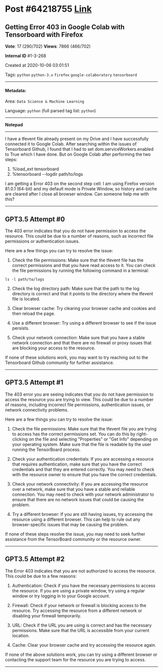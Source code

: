 
# Post \#64218755 [Link](https://stackoverflow.com/questions/64218755/)

## Getting Error 403 in Google Colab with Tensorboard with Firefox

**Vote**: 17 (290/702) **Views**: 7866 (466/702) 

**Internal ID** \#1-3-268

Created at 2020-10-06 03:01:51

Tags: `python` `python-3.x` `firefox` `google-colaboratory` `tensorboard`

----------

#### Metadata:

Area: `Data Science & Machine Learning`

Language: `python` (full parsed tag list: `python`)

----------

**Notepad**


----------

I have a tfevent file already present on my Drive and I have successfully connected it to Google Colab. After searching within the issues of Tensorboard Github, I found that I had to set dom.serviceWorkers.enabled to True which I have done. But on Google Colab after performing the two steps:

1. %load_ext tensorboard
2. %tensorboard --logdir path/to/logs


I am getting a Error 403 on the second step cell:[](https://i.stack.imgur.com/TuHkS.png)
I am using Firefox version 81.0.1 (64-bit) and my default mode is Private Window, so history and cache are cleared after I close all browser window.
Can someone help me with this?


----------
        
## GPT3.5 Attempt \#0

The 403 error indicates that you do not have permission to access the resource. This could be due to a number of reasons, such as incorrect file permissions or authentication issues.

Here are a few things you can try to resolve the issue:

1. Check the file permissions: Make sure that the tfevent file has the correct permissions and that you have read access to it. You can check the file permissions by running the following command in a terminal:

```
ls -l path/to/logs
```

2. Check the log directory path: Make sure that the path to the log directory is correct and that it points to the directory where the tfevent file is located.

3. Clear browser cache: Try clearing your browser cache and cookies and then reload the page.

4. Use a different browser: Try using a different browser to see if the issue persists.

5. Check your network connection: Make sure that you have a stable network connection and that there are no firewall or proxy issues that are blocking your access to the resource.

If none of these solutions work, you may want to try reaching out to the Tensorboard Github community for further assistance.

--------

## GPT3.5 Attempt \#1

The 403 error you are seeing indicates that you do not have permission to access the resource you are trying to view. This could be due to a number of reasons, including incorrect file permissions, authentication issues, or network connectivity problems.

Here are a few things you can try to resolve the issue:

1. Check the file permissions: Make sure that the tfevent file you are trying to access has the correct permissions set. You can do this by right-clicking on the file and selecting "Properties" or "Get Info" depending on your operating system. Make sure that the file is readable by the user running the TensorBoard process.

2. Check your authentication credentials: If you are accessing a resource that requires authentication, make sure that you have the correct credentials and that they are entered correctly. You may need to check with the resource owner to ensure that you have the correct credentials.

3. Check your network connectivity: If you are accessing the resource over a network, make sure that you have a stable and reliable connection. You may need to check with your network administrator to ensure that there are no network issues that could be causing the problem.

4. Try a different browser: If you are still having issues, try accessing the resource using a different browser. This can help to rule out any browser-specific issues that may be causing the problem.

If none of these steps resolve the issue, you may need to seek further assistance from the TensorBoard community or the resource owner.

--------

## GPT3.5 Attempt \#2

The Error 403 indicates that you are not authorized to access the resource. This could be due to a few reasons:

1. Authentication: Check if you have the necessary permissions to access the resource. If you are using a private window, try using a regular window or try logging in to your Google account.

2. Firewall: Check if your network or firewall is blocking access to the resource. Try accessing the resource from a different network or disabling your firewall temporarily.

3. URL: Check if the URL you are using is correct and has the necessary permissions. Make sure that the URL is accessible from your current location.

4. Cache: Clear your browser cache and try accessing the resource again.

If none of the above solutions work, you can try using a different browser or contacting the support team for the resource you are trying to access.

--------
